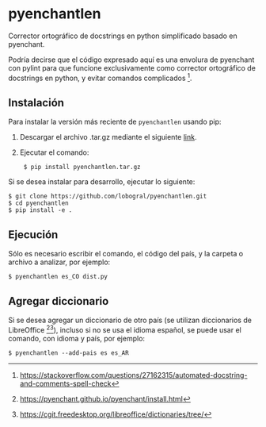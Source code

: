 # pyenchantlen

Corrector ortográfico de docstrings en python simplificado basado en pyenchant.

Podría decirse que el código expresado aquí es una envolura de pyenchant con pylint para que funcione exclusivamente como corrector ortográfico de docstrings en python, y evitar comandos complicados [^fn3].

## Instalación

Para instalar la versión más reciente de ``pyenchantlen`` usando pip:

1. Descargar el archivo .tar.gz mediante el siguiente [link](https://github.com/lobogral/pyenchantlen/releases/latest/download/pyenchantlen.tar.gz).

2. Ejecutar el comando:

        $ pip install pyenchantlen.tar.gz

Si se desea instalar para desarrollo, ejecutar lo siguiente:

    $ git clone https://github.com/lobogral/pyenchantlen.git
    $ cd pyenchantlen
    $ pip install -e .

## Ejecución

Sólo es necesario escribir el comando, el código del país, y la carpeta o archivo a analizar, por ejemplo:

    $ pyenchantlen es_CO dist.py
    
## Agregar diccionario
    
Si se desea agregar un diccionario de otro país (se utilizan diccionarios de LibreOffice [^fn1][^fn2]), incluso si no se usa el idioma español, se puede usar el comando, con idioma y país, por ejemplo:

    $ pyenchantlen --add-pais es es_AR 
    
[^fn1]: https://pyenchant.github.io/pyenchant/install.html

[^fn2]: https://cgit.freedesktop.org/libreoffice/dictionaries/tree/

[^fn3]: https://stackoverflow.com/questions/27162315/automated-docstring-and-comments-spell-check
